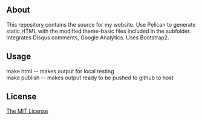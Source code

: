 ## About

This repository contains the source for my website. Use Pelican to generate static HTML with the modified theme-basic files included in the subfolder. Integrates Disqus comments, Google Analytics. Uses Bootstrap2.

## Usage

make html -- makes output for local testing  
make publish -- makes output ready to be pushed to github to host

## License
[The MIT License](http://opensource.org/licenses/MIT)
